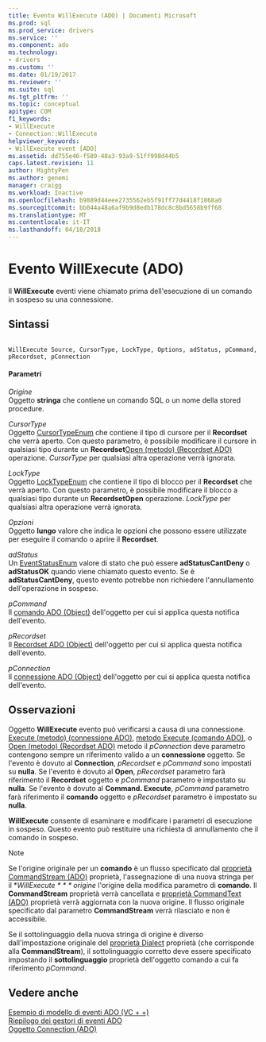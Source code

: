 ```yaml
---
title: Evento WillExecute (ADO) | Documenti Microsoft
ms.prod: sql
ms.prod_service: drivers
ms.service: ''
ms.component: ado
ms.technology:
- drivers
ms.custom: ''
ms.date: 01/19/2017
ms.reviewer: ''
ms.suite: sql
ms.tgt_pltfrm: ''
ms.topic: conceptual
apitype: COM
f1_keywords:
- WillExecute
- Connection::WillExecute
helpviewer_keywords:
- WillExecute event [ADO]
ms.assetid: dd755e46-f589-48a3-93a9-51ff998d44b5
caps.latest.revision: 11
author: MightyPen
ms.author: genemi
manager: craigg
ms.workload: Inactive
ms.openlocfilehash: b9889d44eee2735562eb5f91ff77d4418f1868a0
ms.sourcegitcommit: bb044a48a6af9b9d8edb178dc8c8bd5658b9ff68
ms.translationtype: MT
ms.contentlocale: it-IT
ms.lasthandoff: 04/18/2018
---
```

# <a name="willexecute-event-ado"></a>Evento WillExecute (ADO)
Il **WillExecute** eventi viene chiamato prima dell'esecuzione di un comando in sospeso su una connessione.  
  
## <a name="syntax"></a>Sintassi  
  
```  
  
WillExecute Source, CursorType, LockType, Options, adStatus, pCommand, pRecordset, pConnection  
```  
  
#### <a name="parameters"></a>Parametri  
 *Origine*  
 Oggetto **stringa** che contiene un comando SQL o un nome della stored procedure.  
  
 *CursorType*  
 Oggetto [CursorTypeEnum](../../../ado/reference/ado-api/cursortypeenum.md) che contiene il tipo di cursore per il **Recordset** che verrà aperto. Con questo parametro, è possibile modificare il cursore in qualsiasi tipo durante un **Recordset**[Open (metodo) (Recordset ADO)](../../../ado/reference/ado-api/open-method-ado-recordset.md) operazione. *CursorType* per qualsiasi altra operazione verrà ignorata.  
  
 *LockType*  
 Oggetto [LockTypeEnum](../../../ado/reference/ado-api/locktypeenum.md) che contiene il tipo di blocco per il **Recordset** che verrà aperto. Con questo parametro, è possibile modificare il blocco a qualsiasi tipo durante un **RecordsetOpen** operazione. *LockType* per qualsiasi altra operazione verrà ignorata.  
  
 *Opzioni*  
 Oggetto **lungo** valore che indica le opzioni che possono essere utilizzate per eseguire il comando o aprire il **Recordset**.  
  
 *adStatus*  
 Un [EventStatusEnum](../../../ado/reference/ado-api/eventstatusenum.md) valore di stato che può essere **adStatusCantDeny** o **adStatusOK** quando viene chiamato questo evento. Se è **adStatusCantDeny**, questo evento potrebbe non richiedere l'annullamento dell'operazione in sospeso.  
  
 *pCommand*  
 Il [comando ADO (Object)](../../../ado/reference/ado-api/command-object-ado.md) dell'oggetto per cui si applica questa notifica dell'evento.  
  
 *pRecordset*  
 Il [Recordset ADO (Object)](../../../ado/reference/ado-api/recordset-object-ado.md) dell'oggetto per cui si applica questa notifica dell'evento.  
  
 *pConnection*  
 Il [connessione ADO (Object)](../../../ado/reference/ado-api/connection-object-ado.md) dell'oggetto per cui si applica questa notifica dell'evento.  
  
## <a name="remarks"></a>Osservazioni  
 Oggetto **WillExecute** evento può verificarsi a causa di una connessione.  [Execute (metodo) (connessione ADO)](../../../ado/reference/ado-api/execute-method-ado-connection.md), [metodo Execute (comando ADO)](../../../ado/reference/ado-api/execute-method-ado-command.md), o [Open (metodo) (Recordset ADO)](../../../ado/reference/ado-api/open-method-ado-recordset.md) metodo il *pConnection* deve parametro contengono sempre un riferimento valido a un **connessione** oggetto. Se l'evento è dovuto al **Connection**, *pRecordset* e *pCommand* sono impostati su **nulla**. Se l'evento è dovuto al **Open**, *pRecordset* parametro farà riferimento il **Recordset** oggetto e *pCommand* parametro è impostato su **nulla**. Se l'evento è dovuto al **Command. Execute**, *pCommand* parametro farà riferimento il **comando** oggetto e *pRecordset* parametro è impostato su **nulla**.  
  
 **WillExecute** consente di esaminare e modificare i parametri di esecuzione in sospeso. Questo evento può restituire una richiesta di annullamento che il comando in sospeso.  
  
> [!NOTE]
>  Se l'origine originale per un **comando** è un flusso specificato dal [proprietà CommandStream (ADO)](../../../ado/reference/ado-api/commandstream-property-ado.md) proprietà, l'assegnazione di una nuova stringa per il **WillExecute * * * origine* l'origine della modifica parametro di **comando**. Il **CommandStream** proprietà verrà cancellata e [proprietà CommandText (ADO)](../../../ado/reference/ado-api/commandtext-property-ado.md) proprietà verrà aggiornata con la nuova origine. Il flusso originale specificato dal parametro **CommandStream** verrà rilasciato e non è accessibile.  
  
 Se il sottolinguaggio della nuova stringa di origine è diverso dall'impostazione originale del [proprietà Dialect](../../../ado/reference/ado-api/dialect-property.md) proprietà (che corrisponde alla **CommandStream**), il sottolinguaggio corretto deve essere specificato impostando il **sottolinguaggio** proprietà dell'oggetto comando a cui fa riferimento *pCommand*.  
  
## <a name="see-also"></a>Vedere anche  
 [Esempio di modello di eventi ADO (VC + +)](../../../ado/reference/ado-api/ado-events-model-example-vc.md)   
 [Riepilogo dei gestori di eventi ADO](../../../ado/guide/data/ado-event-handler-summary.md)   
 [Oggetto Connection (ADO)](../../../ado/reference/ado-api/connection-object-ado.md)
